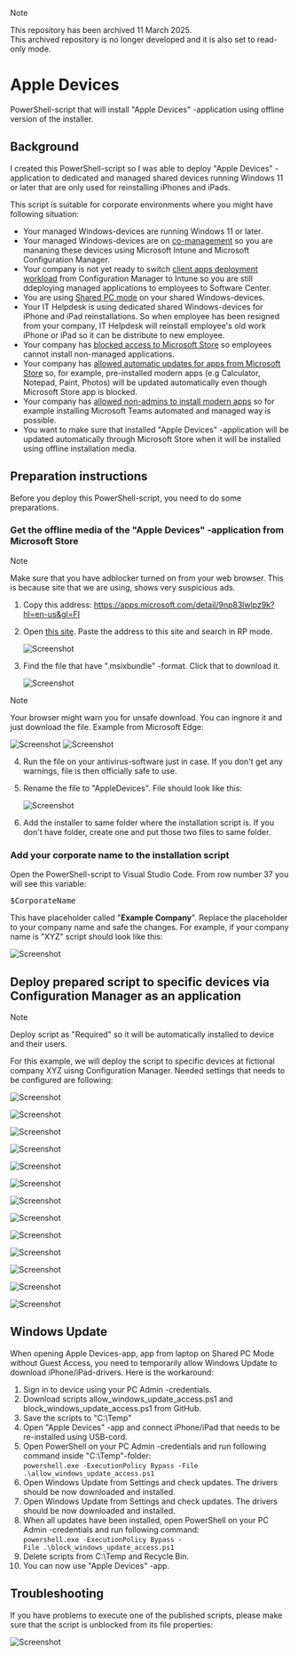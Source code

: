 > [!NOTE]  
> This repository has been archived 11 March 2025.<br>
> This archived repository is no longer developed and it is also set to read-only mode.

# Apple Devices
PowerShell-script that will install "Apple Devices" -application using offline version of the installer.

## Background
I created this PowerShell-script so I was able to deploy "Apple Devices" -application to dedicated and managed shared devices running Windows 11 or later that are only used for reinstalling iPhones and iPads. 

This script is suitable for corporate environments where you might have following situation:
- Your managed Windows-devices are running Windows 11 or later.
- Your managed Windows-devices are on [co-management](https://learn.microsoft.com/en-us/mem/configmgr/comanage/overview) so you are mananing these devices using Microsoft Intune and Microsoft Configuration Manager.
- Your company is not yet ready to switch [client apps deployment workload](https://learn.microsoft.com/en-us/mem/configmgr/comanage/how-to-switch-workloads) from Configuration Manager to Intune so you are still ddeploying managed applications to employees to Software Center.
- You are using [Shared PC mode](https://learn.microsoft.com/en-us/windows/configuration/shared-pc/shared-devices-concepts) on your shared Windows-devices.
- Your IT Helpdesk is using dedicated shared Windows-devices for iPhone and iPad reinstallations. So when employee has been resigned from your company, IT Helpdesk will reinstall employee's old work iPhone or iPad so it can be distribute to new employee.
- Your company has [blocked access to Microsoft Store](https://learn.microsoft.com/en-us/windows/configuration/store/?tabs=intune) so employees cannot install non-managed applications.
- Your company has [allowed automatic updates for apps from Microsoft Store](https://admx.help/?Category=Windows_10_2016&Policy=Microsoft.Policies.WindowsStore::DisableAutoInstall) so, for example, pre-installed modern apps (e.g Calculator, Notepad, Paint, Photos) will be updated automatically even though Microsoft Store app is blocked.
- Your company has [allowed non-admins to install modern apps](https://admx.help/?Category=Windows_10_2016&Policy=Microsoft.Policies.Appx::BlockNonAdminUserInstall) so for example installing Microsoft Teams automated and managed way is possible.
- You want to make sure that installed "Apple Devices" -application will be updated automatically through Microsoft Store when it will be installed using offline installation media.

## Preparation instructions
Before you deploy this PowerShell-script, you need to do some preparations.

### Get the offline media of the "Apple Devices" -application from Microsoft Store
> [!NOTE]
> Make sure that you have adblocker turned on from your web browser. This is because site that we are using, shows very suspicious ads.
>
 
1. Copy this address: https://apps.microsoft.com/detail/9np83lwlpz9k?hl=en-us&gl=FI
2. Open [this site](https://store.rg-adguard.net/). Paste the address to this site and search in RP mode.
 
    ![Screenshot](/img/img%201.png)
3. Find the file that have ".msixbundle" -format. Click that to download it.
 
    ![Screenshot](/img/img%202.png)
     
> [!NOTE]
> Your browser might warn you for unsafe download. You can ingnore it and just download the file. Example from Microsoft Edge:
>  
> ![Screenshot](/img/img%203.png)   ![Screenshot](/img/img%204.png) 

4. Run the file on your antivirus-software just in case. If you don't get any warnings, file is then officially safe to use.
5. Rename the file to "AppleDevices". File should look like this:
 

    ![Screenshot](/img/img%205.png)
6. Add the installer to same folder where the installation script is. If you don't have folder, create one and put those two files to same folder.

### Add your corporate name to the installation script
Open the PowerShell-script to Visual Studio Code. From row number 37 you will see this variable: 
<pre>$CorporateName</pre>
This have placeholder called "**Example Company**". Replace the placeholder to your company name and safe the changes. For example, if your company name is "XYZ" script should look like this:

![Screenshot](/img/img%206.png)

## Deploy prepared script to specific devices via Configuration Manager as an application
> [!NOTE]
> Deploy script as "Required" so it will be automatically installed to device and their users.
>
For this example, we will deploy the script to specific devices at fictional company XYZ uisng Configuration Manager. Needed settings that needs to be configured are following:

![Screenshot](/img/img%207.png)
 
![Screenshot](/img/img%208.png)
 
![Screenshot](/img/img%209.png)
 
![Screenshot](/img/img%2010.png)
 
![Screenshot](/img/img%2011.png)
 
![Screenshot](/img/img%2012.png)
 
![Screenshot](/img/img%2013.png)
 
![Screenshot](/img/img%2014.png)
 
![Screenshot](/img/img%2015.png)
 
![Screenshot](/img/img%2016.png)
 
![Screenshot](/img/img%2017.png)
 
![Screenshot](/img/img%2018.png)

![Screenshot](/img/img%2019.png)

## Windows Update
When opening Apple Devices-app, app from laptop on Shared PC Mode without Guest Access, you need to temporarily allow Windows Update to download iPhone/iPad-drivers. Here is the workaround:
1. Sign in to device using your PC Admin -credentials.
2. Download scripts allow_windows_update_access.ps1 and block_windows_update_access.ps1 from GitHub.
3. Save the scripts to "C:\Temp"
4. Open "Apple Devices" -app and connect iPhone/iPad that needs to be re-installed using USB-cord.
5. Open PowerShell on your PC Admin -credentials and run following command inside "C:\Temp"-folder:<br>```powershell.exe -ExecutionPolicy Bypass -File .\allow_windows_update_access.ps1```
6. Open Windows Update from Settings and check updates. The drivers should be now downloaded and installed.
7. Open Windows Update from Settings and check updates. The drivers should be now downloaded and installed.
8. When all updates have been installed, open PowerShell on your PC Admin -credentials and run following command:<br>```powershell.exe -ExecutionPolicy Bypass -File .\block_windows_update_access.ps1```
9. Delete scripts from C:\Temp and Recycle Bin.
10. You can now use "Apple Devices" -app.

## Troubleshooting
If you have problems to execute one of the published scripts, please make sure that the script is unblocked from its file properties:
 
![Screenshot](/img/img%2020.png)

